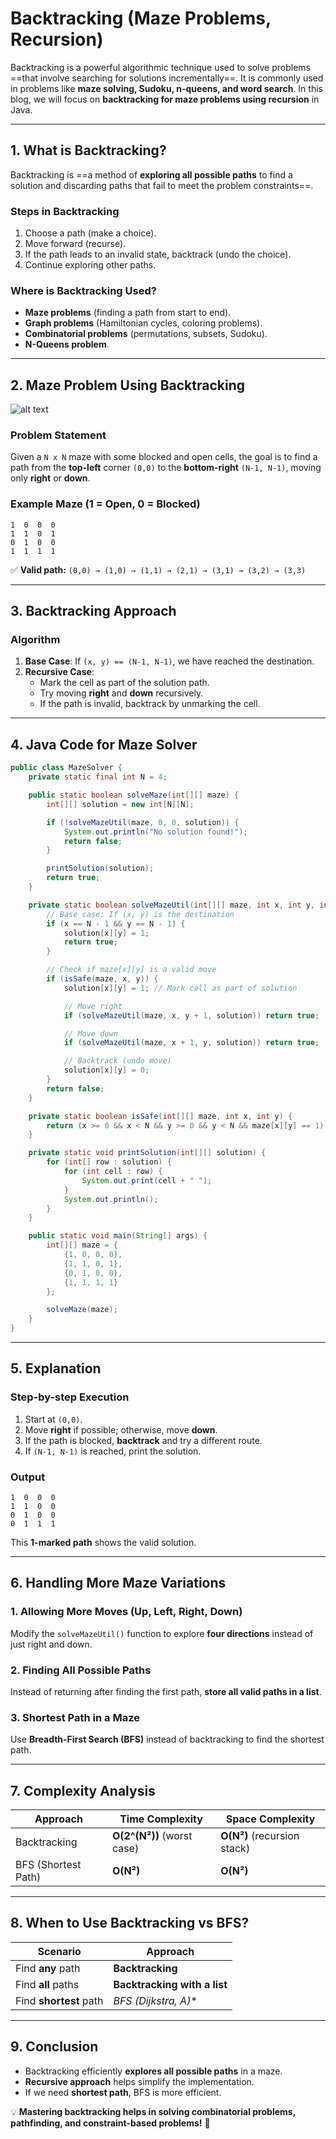 # **Backtracking (Maze Problems, Recursion)**

Backtracking is a powerful algorithmic technique used to solve problems ==that involve searching for solutions incrementally==. It is commonly used in problems like **maze solving, Sudoku, n-queens, and word search**. In this blog, we will focus on **backtracking for maze problems using recursion** in Java.

---

## **1. What is Backtracking?**
Backtracking is ==a method of **exploring all possible paths** to find a solution and discarding paths that fail to meet the problem constraints==.

### **Steps in Backtracking**
1. Choose a path (make a choice).
2. Move forward (recurse).
3. If the path leads to an invalid state, backtrack (undo the choice).
4. Continue exploring other paths.

### **Where is Backtracking Used?**
- **Maze problems** (finding a path from start to end).
- **Graph problems** (Hamiltonian cycles, coloring problems).
- **Combinatorial problems** (permutations, subsets, Sudoku).
- **N-Queens problem**.

---

## **2. Maze Problem Using Backtracking**


![alt text](Final-route-for-16-x-16-solve-maze-IX-CONCLUSION-AND-FUTURE-WORK-Maze-solving-problem-is.png)


### **Problem Statement**
Given a `N x N` maze with some blocked and open cells, the goal is to find a path from the **top-left** corner `(0,0)` to the **bottom-right** `(N-1, N-1)`, moving only **right** or **down**.

### **Example Maze (1 = Open, 0 = Blocked)**
```plaintext
1  0  0  0
1  1  0  1
0  1  0  0
1  1  1  1
```
✅ **Valid path:** `(0,0) → (1,0) → (1,1) → (2,1) → (3,1) → (3,2) → (3,3)`

---

## **3. Backtracking Approach**
### **Algorithm**
1. **Base Case**: If `(x, y) == (N-1, N-1)`, we have reached the destination.
2. **Recursive Case**:
   - Mark the cell as part of the solution path.
   - Try moving **right** and **down** recursively.
   - If the path is invalid, backtrack by unmarking the cell.

---

## **4. Java Code for Maze Solver**
```java
public class MazeSolver {
    private static final int N = 4;

    public static boolean solveMaze(int[][] maze) {
        int[][] solution = new int[N][N];

        if (!solveMazeUtil(maze, 0, 0, solution)) {
            System.out.println("No solution found!");
            return false;
        }

        printSolution(solution);
        return true;
    }

    private static boolean solveMazeUtil(int[][] maze, int x, int y, int[][] solution) {
        // Base case: If (x, y) is the destination
        if (x == N - 1 && y == N - 1) {
            solution[x][y] = 1;
            return true;
        }

        // Check if maze[x][y] is a valid move
        if (isSafe(maze, x, y)) {
            solution[x][y] = 1; // Mark cell as part of solution

            // Move right
            if (solveMazeUtil(maze, x, y + 1, solution)) return true;

            // Move down
            if (solveMazeUtil(maze, x + 1, y, solution)) return true;

            // Backtrack (undo move)
            solution[x][y] = 0;
        }
        return false;
    }

    private static boolean isSafe(int[][] maze, int x, int y) {
        return (x >= 0 && x < N && y >= 0 && y < N && maze[x][y] == 1);
    }

    private static void printSolution(int[][] solution) {
        for (int[] row : solution) {
            for (int cell : row) {
                System.out.print(cell + " ");
            }
            System.out.println();
        }
    }

    public static void main(String[] args) {
        int[][] maze = {
            {1, 0, 0, 0},
            {1, 1, 0, 1},
            {0, 1, 0, 0},
            {1, 1, 1, 1}
        };

        solveMaze(maze);
    }
}
```

---

## **5. Explanation**
### **Step-by-step Execution**
1. Start at `(0,0)`.
2. Move **right** if possible; otherwise, move **down**.
3. If the path is blocked, **backtrack** and try a different route.
4. If `(N-1, N-1)` is reached, print the solution.

### **Output**
```plaintext
1  0  0  0
1  1  0  0
0  1  0  0
0  1  1  1
```
This **1-marked path** shows the valid solution.

---

## **6. Handling More Maze Variations**
### **1. Allowing More Moves (Up, Left, Right, Down)**
Modify the `solveMazeUtil()` function to explore **four directions** instead of just right and down.

### **2. Finding All Possible Paths**
Instead of returning after finding the first path, **store all valid paths in a list**.

### **3. Shortest Path in a Maze**
Use **Breadth-First Search (BFS)** instead of backtracking to find the shortest path.

---

## **7. Complexity Analysis**
| Approach | Time Complexity | Space Complexity |
|----------|---------------|-----------------|
| Backtracking | **O(2^(N²))** (worst case) | **O(N²)** (recursion stack) |
| BFS (Shortest Path) | **O(N²)** | **O(N²)** |

---

## **8. When to Use Backtracking vs BFS?**
| Scenario | Approach |
|----------|---------|
| Find **any** path | **Backtracking** |
| Find **all** paths | **Backtracking with a list** |
| Find **shortest** path | **BFS (Dijkstra, A*)** |

---

## **9. Conclusion**
- Backtracking efficiently **explores all possible paths** in a maze.
- **Recursive approach** helps simplify the implementation.
- If we need **shortest path**, BFS is more efficient.

💡 **Mastering backtracking helps in solving combinatorial problems, pathfinding, and constraint-based problems!** 🚀